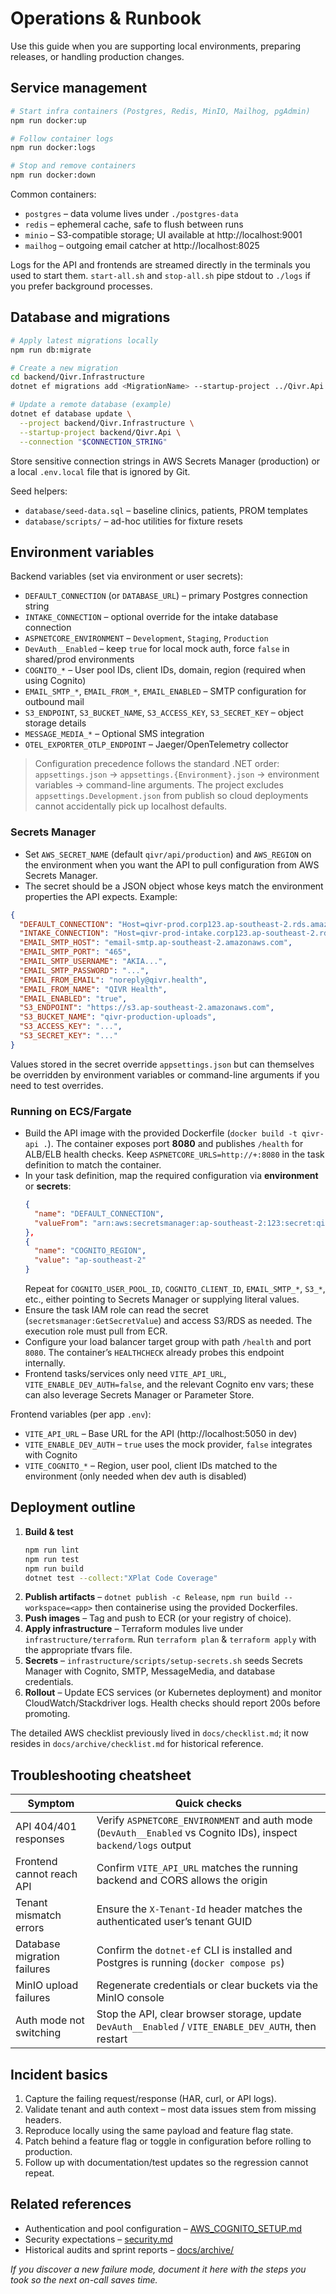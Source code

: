 # Operations & Runbook

Use this guide when you are supporting local environments, preparing releases, or handling production changes.

## Service management

```bash
# Start infra containers (Postgres, Redis, MinIO, Mailhog, pgAdmin)
npm run docker:up

# Follow container logs
npm run docker:logs

# Stop and remove containers
npm run docker:down
```

Common containers:
- `postgres` – data volume lives under `./postgres-data`
- `redis` – ephemeral cache, safe to flush between runs
- `minio` – S3-compatible storage; UI available at http://localhost:9001
- `mailhog` – outgoing email catcher at http://localhost:8025

Logs for the API and frontends are streamed directly in the terminals you used to start them. `start-all.sh` and `stop-all.sh` pipe stdout to `./logs` if you prefer background processes.

## Database and migrations

```bash
# Apply latest migrations locally
npm run db:migrate

# Create a new migration
cd backend/Qivr.Infrastructure
dotnet ef migrations add <MigrationName> --startup-project ../Qivr.Api

# Update a remote database (example)
dotnet ef database update \
  --project backend/Qivr.Infrastructure \
  --startup-project backend/Qivr.Api \
  --connection "$CONNECTION_STRING"
```

Store sensitive connection strings in AWS Secrets Manager (production) or a local `.env.local` file that is ignored by Git.

Seed helpers:
- `database/seed-data.sql` – baseline clinics, patients, PROM templates
- `database/scripts/` – ad-hoc utilities for fixture resets

## Environment variables

Backend variables (set via environment or user secrets):

- `DEFAULT_CONNECTION` (or `DATABASE_URL`) – primary Postgres connection string
- `INTAKE_CONNECTION` – optional override for the intake database connection
- `ASPNETCORE_ENVIRONMENT` – `Development`, `Staging`, `Production`
- `DevAuth__Enabled` – keep `true` for local mock auth, force `false` in shared/prod environments
- `COGNITO_*` – User pool IDs, client IDs, domain, region (required when using Cognito)
- `EMAIL_SMTP_*`, `EMAIL_FROM_*`, `EMAIL_ENABLED` – SMTP configuration for outbound mail
- `S3_ENDPOINT`, `S3_BUCKET_NAME`, `S3_ACCESS_KEY`, `S3_SECRET_KEY` – object storage details
- `MESSAGE_MEDIA_*` – Optional SMS integration
- `OTEL_EXPORTER_OTLP_ENDPOINT` – Jaeger/OpenTelemetry collector

> Configuration precedence follows the standard .NET order: `appsettings.json` → `appsettings.{Environment}.json` → environment variables → command-line arguments. The project excludes `appsettings.Development.json` from publish so cloud deployments cannot accidentally pick up localhost defaults.

### Secrets Manager

- Set `AWS_SECRET_NAME` (default `qivr/api/production`) and `AWS_REGION` on the environment when you want the API to pull configuration from AWS Secrets Manager.
- The secret should be a JSON object whose keys match the environment properties the API expects. Example:

```json
{
  "DEFAULT_CONNECTION": "Host=qivr-prod.corp123.ap-southeast-2.rds.amazonaws.com;Port=5432;Database=qivr;Username=qivr_user;Password=...;SslMode=Require",
  "INTAKE_CONNECTION": "Host=qivr-prod-intake.corp123.ap-southeast-2.rds.amazonaws.com;Port=5432;Database=qivr_intake;Username=qivr_intake;Password=...;SslMode=Require",
  "EMAIL_SMTP_HOST": "email-smtp.ap-southeast-2.amazonaws.com",
  "EMAIL_SMTP_PORT": "465",
  "EMAIL_SMTP_USERNAME": "AKIA...",
  "EMAIL_SMTP_PASSWORD": "...",
  "EMAIL_FROM_EMAIL": "noreply@qivr.health",
  "EMAIL_FROM_NAME": "QIVR Health",
  "EMAIL_ENABLED": "true",
  "S3_ENDPOINT": "https://s3.ap-southeast-2.amazonaws.com",
  "S3_BUCKET_NAME": "qivr-production-uploads",
  "S3_ACCESS_KEY": "...",
  "S3_SECRET_KEY": "..."
}
```

Values stored in the secret override `appsettings.json` but can themselves be overridden by environment variables or command-line arguments if you need to test overrides.

### Running on ECS/Fargate

- Build the API image with the provided Dockerfile (`docker build -t qivr-api .`). The container exposes port **8080** and publishes `/health` for ALB/ELB health checks. Keep `ASPNETCORE_URLS=http://+:8080` in the task definition to match the container.
- In your task definition, map the required configuration via **environment** or **secrets**:
  ```json
  {
    "name": "DEFAULT_CONNECTION",
    "valueFrom": "arn:aws:secretsmanager:ap-southeast-2:123:secret:qivr/api/production:DEFAULT_CONNECTION::"
  },
  {
    "name": "COGNITO_REGION",
    "value": "ap-southeast-2"
  }
  ```
  Repeat for `COGNITO_USER_POOL_ID`, `COGNITO_CLIENT_ID`, `EMAIL_SMTP_*`, `S3_*`, etc., either pointing to Secrets Manager or supplying literal values.
- Ensure the task IAM role can read the secret (`secretsmanager:GetSecretValue`) and access S3/RDS as needed. The execution role must pull from ECR.
- Configure your load balancer target group with path `/health` and port `8080`. The container’s `HEALTHCHECK` already probes this endpoint internally.
- Frontend tasks/services only need `VITE_API_URL`, `VITE_ENABLE_DEV_AUTH=false`, and the relevant Cognito env vars; these can also leverage Secrets Manager or Parameter Store.

Frontend variables (per app `.env`):

- `VITE_API_URL` – Base URL for the API (http://localhost:5050 in dev)
- `VITE_ENABLE_DEV_AUTH` – `true` uses the mock provider, `false` integrates with Cognito
- `VITE_COGNITO_*` – Region, user pool, client IDs matched to the environment (only needed when dev auth is disabled)

## Deployment outline

1. **Build & test**
   ```bash
   npm run lint
   npm run test
   npm run build
   dotnet test --collect:"XPlat Code Coverage"
   ```
2. **Publish artifacts** – `dotnet publish -c Release`, `npm run build --workspace=<app>` then containerise using the provided Dockerfiles.
3. **Push images** – Tag and push to ECR (or your registry of choice).
4. **Apply infrastructure** – Terraform modules live under `infrastructure/terraform`. Run `terraform plan` & `terraform apply` with the appropriate tfvars file.
5. **Secrets** – `infrastructure/scripts/setup-secrets.sh` seeds Secrets Manager with Cognito, SMTP, MessageMedia, and database credentials.
6. **Rollout** – Update ECS services (or Kubernetes deployment) and monitor CloudWatch/Stackdriver logs. Health checks should report 200s before promoting.

The detailed AWS checklist previously lived in `docs/checklist.md`; it now resides in `docs/archive/checklist.md` for historical reference.

## Troubleshooting cheatsheet

| Symptom | Quick checks |
| --- | --- |
| API 404/401 responses | Verify `ASPNETCORE_ENVIRONMENT` and auth mode (`DevAuth__Enabled` vs Cognito IDs), inspect `backend/logs` output |
| Frontend cannot reach API | Confirm `VITE_API_URL` matches the running backend and CORS allows the origin |
| Tenant mismatch errors | Ensure the `X-Tenant-Id` header matches the authenticated user’s tenant GUID |
| Database migration failures | Confirm the `dotnet-ef` CLI is installed and Postgres is running (`docker compose ps`) |
| MinIO upload failures | Regenerate credentials or clear buckets via the MinIO console |
| Auth mode not switching | Stop the API, clear browser storage, update `DevAuth__Enabled` / `VITE_ENABLE_DEV_AUTH`, then restart |

## Incident basics

1. Capture the failing request/response (HAR, curl, or API logs).
2. Validate tenant and auth context – most data issues stem from missing headers.
3. Reproduce locally using the same payload and feature flag state.
4. Patch behind a feature flag or toggle in configuration before rolling to production.
5. Follow up with documentation/test updates so the regression cannot repeat.

## Related references

- Authentication and pool configuration – [AWS_COGNITO_SETUP.md](./AWS_COGNITO_SETUP.md)
- Security expectations – [security.md](./security.md)
- Historical audits and sprint reports – [docs/archive/](./archive)

_If you discover a new failure mode, document it here with the steps you took so the next on-call saves time._
